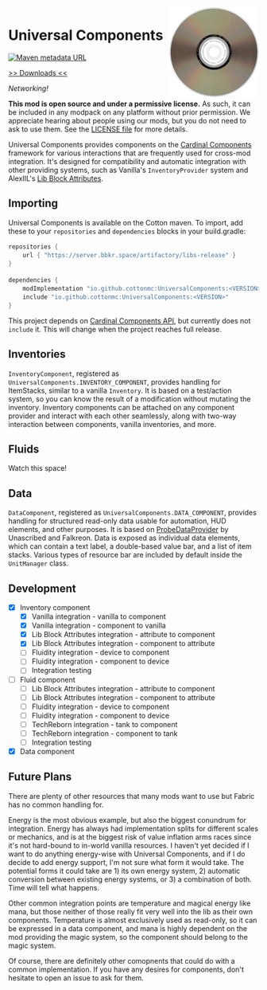 <img src="icon.png" align="right" width="180px"/>

# Universal Components

[![Maven metadata URL](https://img.shields.io/maven-metadata/v?metadataUrl=https%3A%2F%2Fserver.bbkr.space%2Fartifactory%2Flibs-release%2Fio%2Fgithub%2Fcottonmc%2FUniversalComponents%2Fmaven-metadata.xml)](https://server.bbkr.space/artifactory/libs-release/io/github/cottonmc/UniversalComponents/)

[>> Downloads <<](https://github.com/CottonMC/UniversalComponents/releases)

*Networking!*

**This mod is open source and under a permissive license.** As such, it can be included in any modpack on any platform without prior permission. We appreciate hearing about people using our mods, but you do not need to ask to use them. See the [LICENSE file](LICENSE) for more details.

Universal Components provides components on the [Cardinal Components](https://github.com/OnyxStudios/Cardinal-Components-API) framework for various interactions that are frequently used for cross-mod integration. It's designed for compatibility and automatic integration with other providing systems, such as Vanilla's `InventoryProvider` system and AlexIIL's [Lib Block Attributes](https://github.com/AlexIIL/LibBlockAttributes).

## Importing

Universal Components is available on the Cotton maven. To import, add these to your `repositories` and `dependencies` blocks in your build.gradle:

```groovy
repositories {
    url { "https://server.bbkr.space/artifactory/libs-release" }
}

dependencies {
    modImplementation "io.github.cottonmc:UniversalComponents:<VERSION>"
    include "io.github.cottonmc:UniversalComponents:<VERSION>"
}
```

This project depends on [Cardinal Components API](https://github.com/OnyxStudios/Cardinal-Components-API), but currently does not `include` it. This will change when the project reaches full release.

## Inventories

`InventoryComponent`, registered as `UniversalComponents.INVENTORY_COMPONENT`, provides handling for ItemStacks, similar to a vanilla `Inventory`. It is based on a test/action system, so you can know the result of a modification without mutating the inventory. Inventory components can be attached on any component provider and interact with each other seamlessly, along with two-way interaction between components, vanilla inventories, and more.

## Fluids

Watch this space!

## Data

`DataComponent`, registered as `UniversalComponents.DATA_COMPONENT`, provides handling for structured read-only data usable for automation, HUD elements, and other purposes. It is based on [ProbeDataProvider](https://github.com/elytra/ProbeDataProvider) by Unascribed and Falkreon. Data is exposed as individual data elements, which can contain a text label, a double-based value bar, and a list of item stacks. Various types of resource bar are included by default inside the `UnitManager` class.

## Development
- [x] Inventory component
  - [x] Vanilla integration - vanilla to component
  - [x] Vanilla integration - component to vanilla
  - [x] Lib Block Attributes integration - attribute to component
  - [x] Lib Block Attributes integration - component to attribute
  - [ ] Fluidity integration - device to component
  - [ ] Fluidity integration - component to device
  - [ ] Integration testing
- [ ] Fluid component
  - [ ] Lib Block Attributes integration - attribute to component
  - [ ] Lib Block Attributes integration - component to attribute
  - [ ] Fluidity integration - device to component
  - [ ] Fluidity integration - component to device
  - [ ] TechReborn integration - tank to component
  - [ ] TechReborn integration - component to tank
  - [ ] Integration testing
- [x] Data component

## Future Plans

There are plenty of other resources that many mods want to use but Fabric has no common handling for.

Energy is the most obvious example, but also the biggest conundrum for integration. Energy has always had implementation splits for different scales or mechanics, and is at the biggest risk of value inflation arms races since it's not hard-bound to in-world vanilla resources. I haven't yet decided if I want to do anything energy-wise with Universal Components, and if I do decide to add energy support, I'm not sure what form it would take. The potential forms it could take are 1) its own energy system, 2) automatic conversion between existing energy systems, or 3) a combination of both. Time will tell what happens.

Other common integration points are temperature and magical energy like mana, but those neither of those really fit very well into the lib as their own components. Temperature is almost exclusively used as read-only, so it can be expressed in a data component, and mana is highly dependent on the mod providing the magic system, so the component should belong to the magic system.

Of course, there are definitely other comopnents that could do with a common implementation. If you have any desires for components, don't hesitate to open an issue to ask for them.
